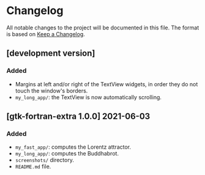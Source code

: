 # Changelog
All notable changes to the project will be documented in this file.
The format is based on [Keep a Changelog](https://keepachangelog.com/en/1.0.0/).

## [development version]

### Added
- Margins at left and/or right of the TextView widgets, in order they do not touch the window's borders.
- `my_long_app/`: the TextView is now automatically scrolling.

## [gtk-fortran-extra 1.0.0] 2021-06-03

### Added
- `my_fast_app/`: computes the Lorentz attractor.
- `my_long_app/`: computes the Buddhabrot.
- `screenshots/` directory.
- `README.md` file.

